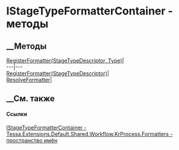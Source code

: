 # IStageTypeFormatterContainer - методы
##  __Методы
[RegisterFormatter(StageTypeDescriptor,
Type)](M_Tessa_Extensions_Default_Shared_Workflow_KrProcess_Formatters_IStageTypeFormatterContainer_RegisterFormatter.htm)|  
---|---  
[RegisterFormatter<T>(StageTypeDescriptor)](M_Tessa_Extensions_Default_Shared_Workflow_KrProcess_Formatters_IStageTypeFormatterContainer_RegisterFormatter__1.htm)|  
[ResolveFormatter](M_Tessa_Extensions_Default_Shared_Workflow_KrProcess_Formatters_IStageTypeFormatterContainer_ResolveFormatter.htm)|  
## __См. также
#### Ссылки
[IStageTypeFormatterContainer -
](T_Tessa_Extensions_Default_Shared_Workflow_KrProcess_Formatters_IStageTypeFormatterContainer.htm)
[Tessa.Extensions.Default.Shared.Workflow.KrProcess.Formatters - пространство
имён](N_Tessa_Extensions_Default_Shared_Workflow_KrProcess_Formatters.htm)
